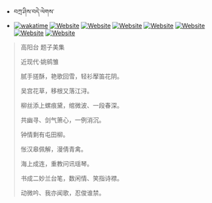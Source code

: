 - བཀྲ་ཤིས་བདེ་ལེགས་ 
- [![wakatime](https://wakatime.com/badge/user/5043ee4a-e361-4607-9d47-d557f2005d05.svg)](https://wakatime.com/@5043ee4a-e361-4607-9d47-d557f2005d05)	[![Website](https://img.shields.io/website?label=&up_color=orange&up_message=Tianchi&url=https%3A%2F%2Fshields.io)](https://tianchi.aliyun.com/home/science/scienceDetail?userId=1095279182618)	[![Website](https://img.shields.io/website?label=&up_color=blue&up_message=Kaggle&url=https%3A%2F%2Fshields.io)](https://www.kaggle.com/ivanxu/)	[![Website](https://img.shields.io/website?label=&up_color=gay&up_message=Yuque&url=https%3A%2F%2Fshields.io)](https://www.yuque.com/ivanaxu)	[![Website](https://img.shields.io/website?label=&up_color=brown&up_message=Leetcode&url=https%3A%2F%2Fshields.io)](https://leetcode.cn/u/ivanaxu)	[![Website](https://img.shields.io/website?label=&up_color=violet&up_message=AIstudio&url=https%3A%2F%2Fshields.io)](https://aistudio.baidu.com/aistudio/personalcenter/thirdview/979775)	[![Website](https://img.shields.io/website?label=&up_color=red&up_message=Gitee&url=https%3A%2F%2Fshields.io)](https://gitee.com/IvanaXu)	[![Website](https://img.shields.io/website?label=&up_color=yellow&up_message=Monkeytype&url=https%3A%2F%2Fshields.io)](https://monkeytype.com/profile/IvanaXu) 

> 高阳台 题子美集
>
> 近现代·姚鹓雏
>
> 腻手搓酥，艳歌回雪，轻衫擪笛花阴。
> 
> 吴宫花草，移根又落江浔。
> 
> 柳丝添上螺痕黛，绾微波、一段春深。
> 
> 共幽寻、剑气箫心，一例消沉。
> 
> 钟情剩有屯田柳。
> 
> 怅汉皋佩解，漫倩青禽。
> 
> 海上成连，重教问讯瑶琴。
> 
> 书成二妙兰台笔，数闲情、笑指诗襟。
> 
> 动微吟、我亦闻歌，忍俊谁禁。
